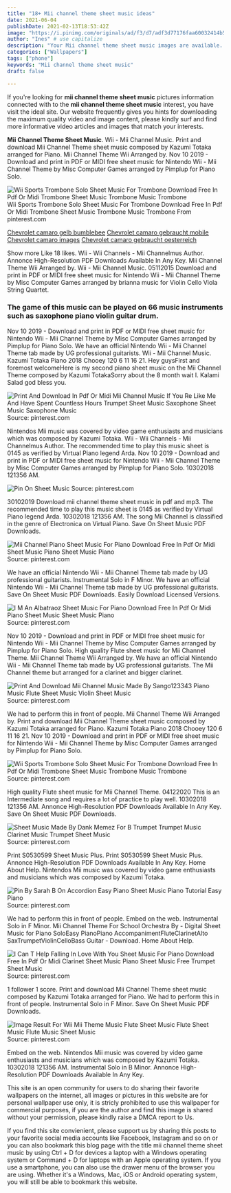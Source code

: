 ```yaml
---
title: "18+ Mii channel theme sheet music ideas"
date: 2021-06-04
publishDate: 2021-02-13T18:53:42Z
image: "https://i.pinimg.com/originals/ad/f3/d7/adf3d77176faa60032414b553b3507a7.jpg"
author: "Ines" # use capitalize
description: "Your Mii channel theme sheet music images are available. Mii channel theme sheet music are a topic that is being searched for and liked by netizens today. You can Download the Mii channel theme sheet music files here. Find and Download all free photos."
categories: ["Wallpapers"]
tags: ["phone"]
keywords: "Mii channel theme sheet music"
draft: false

---
```


If you're looking for **mii channel theme sheet music** pictures information connected with to the **mii channel theme sheet music** interest, you have visit the ideal  site.  Our website frequently  gives you  hints  for downloading  the maximum  quality video and image  content, please kindly surf and find more informative video articles and images  that match your interests.

**Mii Channel Theme Sheet Music**. Wii - Mii Channel Music. Print and download Mii Channel Theme sheet music composed by Kazumi Totaka arranged for Piano. Mii Channel Theme Wii Arranged by. Nov 10 2019 - Download and print in PDF or MIDI free sheet music for Nintendo Wii - Mii Channel Theme by Misc Computer Games arranged by Pimplup for Piano Solo.

![Wii Sports Trombone Solo Sheet Music For Trombone Download Free In Pdf Or Midi Trombone Sheet Music Trombone Music Trombone](https://i.pinimg.com/originals/0d/ef/c8/0defc8ca4f93560ed82e5b0c4f0f6cc6.png "Wii Sports Trombone Solo Sheet Music For Trombone Download Free In Pdf Or Midi Trombone Sheet Music Trombone Music Trombone")
Wii Sports Trombone Solo Sheet Music For Trombone Download Free In Pdf Or Midi Trombone Sheet Music Trombone Music Trombone From pinterest.com

[Chevrolet camaro gelb bumblebee](/chevrolet-camaro-gelb-bumblebee/)
[Chevrolet camaro gebraucht mobile](/chevrolet-camaro-gebraucht-mobile/)
[Chevrolet camaro images](/chevrolet-camaro-images/)
[Chevrolet camaro gebraucht oesterreich](/chevrolet-camaro-gebraucht-oesterreich/)

Show more Like 18 likes. Wii - Wii Channels - Mii Channelmus Author. Annonce High-Resolution PDF Downloads Available In Any Key. Mii Channel Theme Wii Arranged by. Wii - Mii Channel Music. 05112015 Download and print in PDF or MIDI free sheet music for Nintendo Wii - Mii Channel Theme by Misc Computer Games arranged by brianna music for Violin Cello Viola String Quartet.

### The game of this music can be played on 66 music instruments such as saxophone piano violin guitar drum.

Nov 10 2019 - Download and print in PDF or MIDI free sheet music for Nintendo Wii - Mii Channel Theme by Misc Computer Games arranged by Pimplup for Piano Solo. We have an official Nintendo Wii - Mii Channel Theme tab made by UG professional guitarists. Wii - Mii Channel Music. Kazumi Totaka Piano 2018 Chooey 120 6 11 16 21. Hey guysFirst and foremost welcomeHere is my second piano sheet music on the Mii Channel Theme composed by Kazumi TotakaSorry about the 8 month wait I. Kalami Salad god bless you.


![Print And Download In Pdf Or Midi Mii Channel Music If You Re Like Me And Have Spent Countless Hours Trumpet Sheet Music Saxophone Sheet Music Saxophone Music](https://i.pinimg.com/originals/4a/97/9a/4a979a43111f657a89a2809ed908c564.png "Print And Download In Pdf Or Midi Mii Channel Music If You Re Like Me And Have Spent Countless Hours Trumpet Sheet Music Saxophone Sheet Music Saxophone Music")
Source: pinterest.com

Nintendos Mii music was covered by video game enthusiasts and musicians which was composed by Kazumi Totaka. Wii - Wii Channels - Mii Channelmus Author. The recommended time to play this music sheet is 0145 as verified by Virtual Piano legend Arda. Nov 10 2019 - Download and print in PDF or MIDI free sheet music for Nintendo Wii - Mii Channel Theme by Misc Computer Games arranged by Pimplup for Piano Solo. 10302018 121356 AM.

![Pin On Sheet Music](https://i.pinimg.com/originals/8b/78/9a/8b789a89a8286846f17c1d800d6164d1.png "Pin On Sheet Music")
Source: pinterest.com

30102019 Download mii channel theme sheet music in pdf and mp3. The recommended time to play this music sheet is 0145 as verified by Virtual Piano legend Arda. 10302018 121356 AM. The song Mii Channel is classified in the genre of Electronica on Virtual Piano. Save On Sheet Music PDF Downloads.

![Mii Channel Piano Sheet Music For Piano Download Free In Pdf Or Midi Sheet Music Piano Sheet Music Piano](https://i.pinimg.com/474x/50/e8/69/50e869acac6e97a5ee851d3635569846.jpg "Mii Channel Piano Sheet Music For Piano Download Free In Pdf Or Midi Sheet Music Piano Sheet Music Piano")
Source: pinterest.com

We have an official Nintendo Wii - Mii Channel Theme tab made by UG professional guitarists. Instrumental Solo in F Minor. We have an official Nintendo Wii - Mii Channel Theme tab made by UG professional guitarists. Save On Sheet Music PDF Downloads. Easily Download Licensed Versions.

![I M An Albatraoz Sheet Music For Piano Download Free In Pdf Or Midi Piano Sheet Music Sheet Music Piano](https://i.pinimg.com/originals/e4/4c/76/e44c7697913df67d600f08a30e7c23a4.png "I M An Albatraoz Sheet Music For Piano Download Free In Pdf Or Midi Piano Sheet Music Sheet Music Piano")
Source: pinterest.com

Nov 10 2019 - Download and print in PDF or MIDI free sheet music for Nintendo Wii - Mii Channel Theme by Misc Computer Games arranged by Pimplup for Piano Solo. High quality Flute sheet music for Mii Channel Theme. Mii Channel Theme Wii Arranged by. We have an official Nintendo Wii - Mii Channel Theme tab made by UG professional guitarists. The Mii Channel theme but arranged for a clarinet and bigger clarinet.

![Print And Download Mii Channel Music Made By Sango123343 Piano Music Flute Sheet Music Violin Sheet Music](https://i.pinimg.com/originals/73/c9/3e/73c93eebff6e23212160a7aee2e9f8a8.png "Print And Download Mii Channel Music Made By Sango123343 Piano Music Flute Sheet Music Violin Sheet Music")
Source: pinterest.com

We had to perform this in front of people. Mii Channel Theme Wii Arranged by. Print and download Mii Channel Theme sheet music composed by Kazumi Totaka arranged for Piano. Kazumi Totaka Piano 2018 Chooey 120 6 11 16 21. Nov 10 2019 - Download and print in PDF or MIDI free sheet music for Nintendo Wii - Mii Channel Theme by Misc Computer Games arranged by Pimplup for Piano Solo.

![Wii Sports Trombone Solo Sheet Music For Trombone Download Free In Pdf Or Midi Trombone Sheet Music Trombone Music Trombone](https://i.pinimg.com/originals/0d/ef/c8/0defc8ca4f93560ed82e5b0c4f0f6cc6.png "Wii Sports Trombone Solo Sheet Music For Trombone Download Free In Pdf Or Midi Trombone Sheet Music Trombone Music Trombone")
Source: pinterest.com

High quality Flute sheet music for Mii Channel Theme. 04122020 This is an Intermediate song and requires a lot of practice to play well. 10302018 121356 AM. Annonce High-Resolution PDF Downloads Available In Any Key. Save On Sheet Music PDF Downloads.

![Sheet Music Made By Dank Memez For B Trumpet Trumpet Music Clarinet Music Trumpet Sheet Music](https://i.pinimg.com/originals/6e/d3/00/6ed300ba7b6d6c0b388037e98de00fe4.png "Sheet Music Made By Dank Memez For B Trumpet Trumpet Music Clarinet Music Trumpet Sheet Music")
Source: pinterest.com

Print S0530599 Sheet Music Plus. Print S0530599 Sheet Music Plus. Annonce High-Resolution PDF Downloads Available In Any Key. Home About Help. Nintendos Mii music was covered by video game enthusiasts and musicians which was composed by Kazumi Totaka.

![Pin By Sarah B On Accordion Easy Piano Sheet Music Piano Tutorial Easy Piano](https://i.pinimg.com/originals/57/de/a2/57dea2dc8d920d56ac4640717e8edf1e.png "Pin By Sarah B On Accordion Easy Piano Sheet Music Piano Tutorial Easy Piano")
Source: pinterest.com

We had to perform this in front of people. Embed on the web. Instrumental Solo in F Minor. Mii Channel Theme For School Orchestra By - Digital Sheet Music for Piano SoloEasy PianoPiano AccompanimentFluteClarinetAlto SaxTrumpetViolinCelloBass Guitar - Download. Home About Help.

![I Can T Help Falling In Love With You Sheet Music For Piano Download Free In Pdf Or Midi Clarinet Sheet Music Piano Sheet Music Free Trumpet Sheet Music](https://i.pinimg.com/originals/52/31/d9/5231d917224bb483fd859b8b2c145079.png "I Can T Help Falling In Love With You Sheet Music For Piano Download Free In Pdf Or Midi Clarinet Sheet Music Piano Sheet Music Free Trumpet Sheet Music")
Source: pinterest.com

1 follower 1 score. Print and download Mii Channel Theme sheet music composed by Kazumi Totaka arranged for Piano. We had to perform this in front of people. Instrumental Solo in F Minor. Save On Sheet Music PDF Downloads.

![Image Result For Wii Mii Theme Music Flute Sheet Music Flute Sheet Music Flute Music Sheet Music](https://i.pinimg.com/originals/ad/f3/d7/adf3d77176faa60032414b553b3507a7.jpg "Image Result For Wii Mii Theme Music Flute Sheet Music Flute Sheet Music Flute Music Sheet Music")
Source: pinterest.com

Embed on the web. Nintendos Mii music was covered by video game enthusiasts and musicians which was composed by Kazumi Totaka. 10302018 121356 AM. Instrumental Solo in B Minor. Annonce High-Resolution PDF Downloads Available In Any Key.

This site is an open community for users to do sharing their favorite wallpapers on the internet, all images or pictures in this website are for personal wallpaper use only, it is stricly prohibited to use this wallpaper for commercial purposes, if you are the author and find this image is shared without your permission, please kindly raise a DMCA report to Us.

If you find this site convienient, please support us by sharing this posts to your favorite social media accounts like Facebook, Instagram and so on or you can also bookmark this blog page with the title mii channel theme sheet music by using Ctrl + D for devices a laptop with a Windows operating system or Command + D for laptops with an Apple operating system. If you use a smartphone, you can also use the drawer menu of the browser you are using. Whether it's a Windows, Mac, iOS or Android operating system, you will still be able to bookmark this website.

